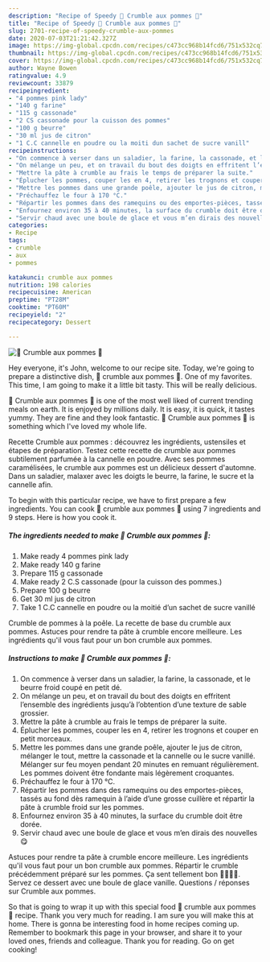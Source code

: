 ```yaml
---
description: "Recipe of Speedy 🍎 Crumble aux pommes 🍎"
title: "Recipe of Speedy 🍎 Crumble aux pommes 🍎"
slug: 2701-recipe-of-speedy-crumble-aux-pommes
date: 2020-07-03T21:21:42.327Z
image: https://img-global.cpcdn.com/recipes/c473cc968b14fcd6/751x532cq70/🍎-crumble-aux-pommes-🍎-photo-principale-de-la-recette.jpg
thumbnail: https://img-global.cpcdn.com/recipes/c473cc968b14fcd6/751x532cq70/🍎-crumble-aux-pommes-🍎-photo-principale-de-la-recette.jpg
cover: https://img-global.cpcdn.com/recipes/c473cc968b14fcd6/751x532cq70/🍎-crumble-aux-pommes-🍎-photo-principale-de-la-recette.jpg
author: Wayne Bowen
ratingvalue: 4.9
reviewcount: 33879
recipeingredient:
- "4 pommes pink lady"
- "140 g farine"
- "115 g cassonade"
- "2 CS cassonade pour la cuisson des pommes"
- "100 g beurre"
- "30 ml jus de citron"
- "1 C.C cannelle en poudre ou la moiti dun sachet de sucre vanill"
recipeinstructions:
- "On commence à verser dans un saladier, la farine, la cassonade, et le beurre froid coupé en petit dé."
- "On mélange un peu, et on travail du bout des doigts en effritent l’ensemble des ingrédients jusqu’à l’obtention d’une texture de sable grossier."
- "Mettre la pâte à crumble au frais le temps de préparer la suite."
- "Éplucher les pommes, couper les en 4, retirer les trognons et couper en petit morceaux."
- "Mettre les pommes dans une grande poêle, ajouter le jus de citron, mélanger le tout, mettre la cassonade et la cannelle ou le sucre vanillé. Mélanger sur feu moyen pendant 20 minutes en remuant régulièrement. Les pommes doivent être fondante mais légèrement croquantes."
- "Préchauffez le four à 170 °C."
- "Répartir les pommes dans des ramequins ou des emportes-pièces, tassés au fond dès ramequin à l’aide d’une grosse cuillère et répartir la pâte à crumble froid sur les pommes."
- "Enfournez environ 35 à 40 minutes, la surface du crumble doit être dorée."
- "Servir chaud avec une boule de glace et vous m’en dirais des nouvelles 😋"
categories:
- Recipe
tags:
- crumble
- aux
- pommes

katakunci: crumble aux pommes 
nutrition: 198 calories
recipecuisine: American
preptime: "PT28M"
cooktime: "PT60M"
recipeyield: "2"
recipecategory: Dessert

---
```



![🍎 Crumble aux pommes 🍎](https://img-global.cpcdn.com/recipes/c473cc968b14fcd6/751x532cq70/🍎-crumble-aux-pommes-🍎-photo-principale-de-la-recette.jpg)

Hey everyone, it's John, welcome to our recipe site. Today, we're going to prepare a distinctive dish, 🍎 crumble aux pommes 🍎. One of my favorites. This time, I am going to make it a little bit tasty. This will be really delicious.

🍎 Crumble aux pommes 🍎 is one of the most well liked of current trending meals on earth. It is enjoyed by millions daily. It is easy, it is quick, it tastes yummy. They are fine and they look fantastic. 🍎 Crumble aux pommes 🍎 is something which I've loved my whole life.

Recette Crumble aux pommes : découvrez les ingrédients, ustensiles et étapes de préparation. Testez cette recette de crumble aux pommes subtilement parfumée à la cannelle en poudre. Avec ses pommes caramélisées, le crumble aux pommes est un délicieux dessert d&#39;automne. Dans un saladier, malaxer avec les doigts le beurre, la farine, le sucre et la cannelle afin.


To begin with this particular recipe, we have to first prepare a few ingredients. You can cook 🍎 crumble aux pommes 🍎 using 7 ingredients and 9 steps. Here is how you cook it.

<!--inarticleads1-->

##### The ingredients needed to make 🍎 Crumble aux pommes 🍎:

1. Make ready 4 pommes pink lady
1. Make ready 140 g farine
1. Prepare 115 g cassonade
1. Make ready 2 C.S cassonade (pour la cuisson des pommes.)
1. Prepare 100 g beurre
1. Get 30 ml jus de citron
1. Take 1 C.C cannelle en poudre ou la moitié d’un sachet de sucre vanillé


Crumble de pommes à la poêle. La recette de base du crumble aux pommes. Astuces pour rendre ta pâte à crumble encore meilleure. Les ingrédients qu&#39;il vous faut pour un bon crumble aux pommes. 

<!--inarticleads2-->

##### Instructions to make 🍎 Crumble aux pommes 🍎:

1. On commence à verser dans un saladier, la farine, la cassonade, et le beurre froid coupé en petit dé.
1. On mélange un peu, et on travail du bout des doigts en effritent l’ensemble des ingrédients jusqu’à l’obtention d’une texture de sable grossier.
1. Mettre la pâte à crumble au frais le temps de préparer la suite.
1. Éplucher les pommes, couper les en 4, retirer les trognons et couper en petit morceaux.
1. Mettre les pommes dans une grande poêle, ajouter le jus de citron, mélanger le tout, mettre la cassonade et la cannelle ou le sucre vanillé. Mélanger sur feu moyen pendant 20 minutes en remuant régulièrement. Les pommes doivent être fondante mais légèrement croquantes.
1. Préchauffez le four à 170 °C.
1. Répartir les pommes dans des ramequins ou des emportes-pièces, tassés au fond dès ramequin à l’aide d’une grosse cuillère et répartir la pâte à crumble froid sur les pommes.
1. Enfournez environ 35 à 40 minutes, la surface du crumble doit être dorée.
1. Servir chaud avec une boule de glace et vous m’en dirais des nouvelles 😋


Astuces pour rendre ta pâte à crumble encore meilleure. Les ingrédients qu&#39;il vous faut pour un bon crumble aux pommes. Répartir le crumble précédemment préparé sur les pommes. Ça sent tellement bon 🍎🍏😋😋. Servez ce dessert avec une boule de glace vanille. Questions / réponses sur Crumble aux pommes. 

So that is going to wrap it up with this special food 🍎 crumble aux pommes 🍎 recipe. Thank you very much for reading. I am sure you will make this at home. There is gonna be interesting food in home recipes coming up. Remember to bookmark this page in your browser, and share it to your loved ones, friends and colleague. Thank you for reading. Go on get cooking!
